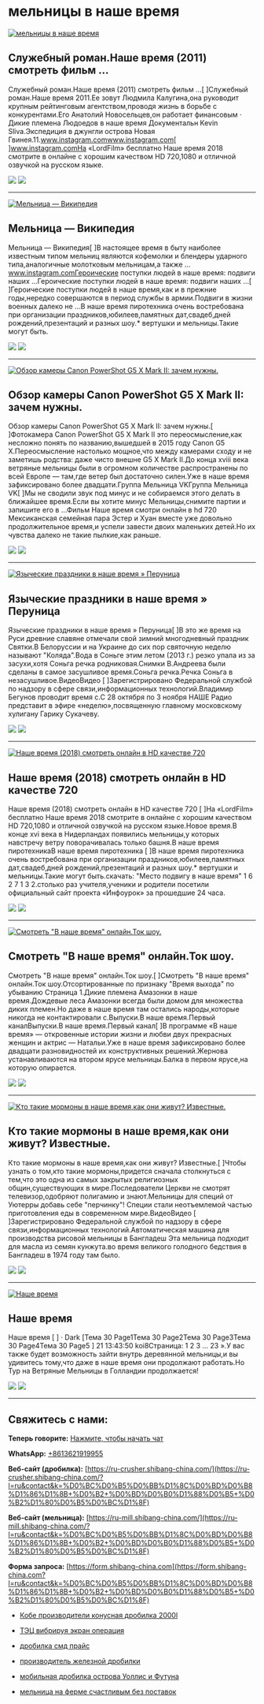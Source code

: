 # мельницы в наше время

<a href="https://swt.shibang-china.com/?l=ru&img&k=%D0%BC%D0%B5%D0%BB%D1%8C%D0%BD%D0%B8%D1%86%D1%8B+%D0%B2+%D0%BD%D0%B0%D1%88%D0%B5+%D0%B2%D1%80%D0%B5%D0%BC%D1%8F" target="_blank">![мельницы в наше время](http://static.shibang-china.com/all-800x300/1042.jpg)</a>

## Служебный роман.Наше время (2011) смотреть фильм …
Служебный роман.Наше время (2011) смотреть фильм …[ ]Служебный роман.Наше время 2011.Ее зовут Людмила Калугина,она руководит крупным рейтинговым агентством,проводя жизнь в борьбе с конкурентами.Его Анатолий Новосельцев,он работает финансовым&nbsp;&#0183;&#32;Дикие племена Людоедов в наше время Документальн Kevin Sliva.Экспедиция в джунгли острова Новая Гвинея.11.www.instagram.comwww.instagram.com[ ]www.instagram.comНа &#171;LordFilm&#187; бесплатно Наше время 2018 смотрите в онлайне с хорошим качеством HD 720,1080 и отличной озвучкой на русском языке.


<a href="https://whatsapp.shibangsoft.com/WhatsApp.php" target="_blank" title="WhatsApp">![](http://static.shibang-china.com/icon/whatsapp.png)</a> <a href="https://swt.shibang-china.com/?l=ru&icon&k=%D0%BC%D0%B5%D0%BB%D1%8C%D0%BD%D0%B8%D1%86%D1%8B+%D0%B2+%D0%BD%D0%B0%D1%88%D0%B5+%D0%B2%D1%80%D0%B5%D0%BC%D1%8F" target="_blank">![](http://static.shibang-china.com/icon/chat-ru.png)</a>

---

<a href="https://swt.shibang-china.com/?l=ru&img&k=%D0%BC%D0%B5%D0%BB%D1%8C%D0%BD%D0%B8%D1%86%D1%8B+%D0%B2+%D0%BD%D0%B0%D1%88%D0%B5+%D0%B2%D1%80%D0%B5%D0%BC%D1%8F" target="_blank">![Мельница — Википедия](http://static.shibang-china.com/all-800x300/138.jpg)</a>

## Мельница — Википедия
Мельница — Википедия[ ]В настоящее время в быту наиболее известным типом мельниц являются кофемолки и блендеры ударного типа,аналогичные молотковым мельницам,а также …www.instagram.comГероические поступки людей в наше время: подвиги наших …Героические поступки людей в наше время: подвиги наших …[ ]Героические поступки людей в наше время,как и в прежние годы,нередко совершаются в период службы в армии.Подвиги в жизни военных далеко не …В наше время пиротехника очень востребована при организации праздников,юбилеев,памятных дат,свадеб,дней рождений,презентаций и разных шоу.* вертушки и мельницы.Такие могут быть.


<a href="https://whatsapp.shibangsoft.com/WhatsApp.php" target="_blank" title="WhatsApp">![](http://static.shibang-china.com/icon/whatsapp.png)</a> <a href="https://swt.shibang-china.com/?l=ru&icon&k=%D0%BC%D0%B5%D0%BB%D1%8C%D0%BD%D0%B8%D1%86%D1%8B+%D0%B2+%D0%BD%D0%B0%D1%88%D0%B5+%D0%B2%D1%80%D0%B5%D0%BC%D1%8F" target="_blank">![](http://static.shibang-china.com/icon/chat-ru.png)</a>

---

<a href="https://swt.shibang-china.com/?l=ru&img&k=%D0%BC%D0%B5%D0%BB%D1%8C%D0%BD%D0%B8%D1%86%D1%8B+%D0%B2+%D0%BD%D0%B0%D1%88%D0%B5+%D0%B2%D1%80%D0%B5%D0%BC%D1%8F" target="_blank">![Обзор камеры Canon PowerShot G5 X Mark II: зачем нужны.](http://static.shibang-china.com/all-800x300/254.jpg)</a>

## Обзор камеры Canon PowerShot G5 X Mark II: зачем нужны.
Обзор камеры Canon PowerShot G5 X Mark II: зачем нужны.[ ]Фотокамера Canon PowerShot G5 X Mark II это переосмысление,как несложно понять по названию,вышедшей в 2015 году Canon G5 X.Переосмысление настолько мощное,что между камерами сходу и не заметишь родства: даже чисто внешне G5 X Mark II.До конца xviii века ветряные мельницы были в огромном количестве распространены по всей Европе — там,где ветер был достаточно силен.Уже в наше время зафиксировано более двадцати.Группа Мельница VKГруппа Мельница VK[ ]Мы не сводили звук под минус и не собираемся этого делать в ближайшее время.Если вы хотите минус Мельницы,снимите партии и запишите его в …Фильм Наше время смотри онлайн в hd 720 Мексиканская семейная пара Эстер и Хуан вместе уже довольно продолжительное время,и успели завести двоих маленьких детей.Но их чувства далеко не такие пылкие,как раньше.


<a href="https://whatsapp.shibangsoft.com/WhatsApp.php" target="_blank" title="WhatsApp">![](http://static.shibang-china.com/icon/whatsapp.png)</a> <a href="https://swt.shibang-china.com/?l=ru&icon&k=%D0%BC%D0%B5%D0%BB%D1%8C%D0%BD%D0%B8%D1%86%D1%8B+%D0%B2+%D0%BD%D0%B0%D1%88%D0%B5+%D0%B2%D1%80%D0%B5%D0%BC%D1%8F" target="_blank">![](http://static.shibang-china.com/icon/chat-ru.png)</a>

---

<a href="https://swt.shibang-china.com/?l=ru&img&k=%D0%BC%D0%B5%D0%BB%D1%8C%D0%BD%D0%B8%D1%86%D1%8B+%D0%B2+%D0%BD%D0%B0%D1%88%D0%B5+%D0%B2%D1%80%D0%B5%D0%BC%D1%8F" target="_blank">![Языческие праздники в наше время &#187; Перуница](http://static.shibang-china.com/all-800x300/1177.jpg)</a>

## Языческие праздники в наше время &#187; Перуница
Языческие праздники в наше время &#187; Перуница[ ]В это же время на Руси древние славяне отмечали свой зимний многодневный праздник Святки.В Белоруссии и на Украине до сих пор святочную неделю называют &quot;Коляда&quot;.Вода в Соньге этим летом (2013 г.) резко упала из за засухи,хотя Соньга речка родниковая.Снимки В.Андреева были сделаны в самое засушливое время.Соньга речка.Речка Соньга в незасушливое.ВидеоВидео [ ]Зарегистрировано Федеральной службой по надзору в сфере связи,информационных технологий.Владимир Бегунов проводит время с.С 28 октября по 3 ноября НАШЕ Радио представит в эфире &#171;неделю&#187;,посвященную главному московскому хулигану Гарику Сукачеву.


<a href="https://whatsapp.shibangsoft.com/WhatsApp.php" target="_blank" title="WhatsApp">![](http://static.shibang-china.com/icon/whatsapp.png)</a> <a href="https://swt.shibang-china.com/?l=ru&icon&k=%D0%BC%D0%B5%D0%BB%D1%8C%D0%BD%D0%B8%D1%86%D1%8B+%D0%B2+%D0%BD%D0%B0%D1%88%D0%B5+%D0%B2%D1%80%D0%B5%D0%BC%D1%8F" target="_blank">![](http://static.shibang-china.com/icon/chat-ru.png)</a>

---

<a href="https://swt.shibang-china.com/?l=ru&img&k=%D0%BC%D0%B5%D0%BB%D1%8C%D0%BD%D0%B8%D1%86%D1%8B+%D0%B2+%D0%BD%D0%B0%D1%88%D0%B5+%D0%B2%D1%80%D0%B5%D0%BC%D1%8F" target="_blank">![Наше время (2018) смотреть онлайн в HD качестве 720](http://static.shibang-china.com/all-800x300/1295.jpg)</a>

## Наше время (2018) смотреть онлайн в HD качестве 720
Наше время (2018) смотреть онлайн в HD качестве 720 [ ]На &#171;LordFilm&#187; бесплатно Наше время 2018 смотрите в онлайне с хорошим качеством HD 720,1080 и отличной озвучкой на русском языке.Новое время.В конце xvi века в Нидерландах появились мельницы,у которых навстречу ветру поворачивалась только башня.В наше время пиротехникаВ наше время пиротехника [ ]В наше время пиротехника очень востребована при организации праздников,юбилеев,памятных дат,свадеб,дней рождений,презентаций и разных шоу.* вертушки и мельницы.Такие могут быть.cкачать: &quot;Место подвигу в наше время&quot; 1 6 2 7 1 3 2.столько раз учителя,ученики и родители посетили официальный сайт проекта &#171;Инфоурок&#187; за прошедшие 24 часа.


<a href="https://whatsapp.shibangsoft.com/WhatsApp.php" target="_blank" title="WhatsApp">![](http://static.shibang-china.com/icon/whatsapp.png)</a> <a href="https://swt.shibang-china.com/?l=ru&icon&k=%D0%BC%D0%B5%D0%BB%D1%8C%D0%BD%D0%B8%D1%86%D1%8B+%D0%B2+%D0%BD%D0%B0%D1%88%D0%B5+%D0%B2%D1%80%D0%B5%D0%BC%D1%8F" target="_blank">![](http://static.shibang-china.com/icon/chat-ru.png)</a>

---

<a href="https://swt.shibang-china.com/?l=ru&img&k=%D0%BC%D0%B5%D0%BB%D1%8C%D0%BD%D0%B8%D1%86%D1%8B+%D0%B2+%D0%BD%D0%B0%D1%88%D0%B5+%D0%B2%D1%80%D0%B5%D0%BC%D1%8F" target="_blank">![Смотреть &quot;В наше время&quot; онлайн.Ток шоу.](http://static.shibang-china.com/all-800x300/374.jpg)</a>

## Смотреть &quot;В наше время&quot; онлайн.Ток шоу.
Смотреть &quot;В наше время&quot; онлайн.Ток шоу.[ ]Смотреть &quot;В наше время&quot; онлайн.Ток шоу.Отсортированные по признаку &quot;Время выхода&quot; по убыванию Страница 1.Дикие племена Амазонки в наше время.Дождевые леса Амазонки всегда были домом для множества диких племен.Но даже в наше время там остались народы,которые никогда не контактировали с.Выпуски.В наше время.Первый каналВыпуски.В наше время.Первый канал[ ]В программе &#171;В наше время&#187; — откровенные истории жизни и любви двух прекрасных женщин и актрис — Натальи.Уже в наше время зафиксировано более двадцати разновидностей их конструктивных решений.Жернова устанавливаются на втором ярусе мельницы.Балка в первом ярусе,на которую опирается.


<a href="https://whatsapp.shibangsoft.com/WhatsApp.php" target="_blank" title="WhatsApp">![](http://static.shibang-china.com/icon/whatsapp.png)</a> <a href="https://swt.shibang-china.com/?l=ru&icon&k=%D0%BC%D0%B5%D0%BB%D1%8C%D0%BD%D0%B8%D1%86%D1%8B+%D0%B2+%D0%BD%D0%B0%D1%88%D0%B5+%D0%B2%D1%80%D0%B5%D0%BC%D1%8F" target="_blank">![](http://static.shibang-china.com/icon/chat-ru.png)</a>

---

<a href="https://swt.shibang-china.com/?l=ru&img&k=%D0%BC%D0%B5%D0%BB%D1%8C%D0%BD%D0%B8%D1%86%D1%8B+%D0%B2+%D0%BD%D0%B0%D1%88%D0%B5+%D0%B2%D1%80%D0%B5%D0%BC%D1%8F" target="_blank">![Кто такие мормоны в наше время,как они живут? Известные.](http://static.shibang-china.com/all-800x300/582.jpg)</a>

## Кто такие мормоны в наше время,как они живут? Известные.
Кто такие мормоны в наше время,как они живут? Известные.[ ]Чтобы узнать о том,кто такие мормоны,придется сначала столкнуться с тем,что это одна из самых закрытых религиозных общин,существующих в мире.Последователи Церкви не смотрят телевизор,одобряют полигамию и знают.Мельницы для специй от Уютерры добавь себе &quot;перчинку&quot;! Специи стали неотъемлемой частью приготовления еды в современном мире.ВидеоВидео [ ]Зарегистрировано Федеральной службой по надзору в сфере связи,информационных технологий.Автоматическая машина для производства рисовой мельницы в Бангладеш Эта мельница подходит для масла из семян кунжута.во время великого голодного бедствия в Бангладеш в 1974 году там было.


<a href="https://whatsapp.shibangsoft.com/WhatsApp.php" target="_blank" title="WhatsApp">![](http://static.shibang-china.com/icon/whatsapp.png)</a> <a href="https://swt.shibang-china.com/?l=ru&icon&k=%D0%BC%D0%B5%D0%BB%D1%8C%D0%BD%D0%B8%D1%86%D1%8B+%D0%B2+%D0%BD%D0%B0%D1%88%D0%B5+%D0%B2%D1%80%D0%B5%D0%BC%D1%8F" target="_blank">![](http://static.shibang-china.com/icon/chat-ru.png)</a>

---

<a href="https://swt.shibang-china.com/?l=ru&img&k=%D0%BC%D0%B5%D0%BB%D1%8C%D0%BD%D0%B8%D1%86%D1%8B+%D0%B2+%D0%BD%D0%B0%D1%88%D0%B5+%D0%B2%D1%80%D0%B5%D0%BC%D1%8F" target="_blank">![Наше время](http://static.shibang-china.com/all-800x300/523.jpg)</a>

## Наше время
Наше время [ ]&nbsp;&#0183;&#32;Dark [Тема 30 Page1Тема 30 Page2Тема 30 Page3Тема 30 Page4Тема 30 Page5 ] 21 13:43:50 koi8Страница: 1 2 3 … 23 &#187;.У вас также будет возможность зайти внутрь деревянной мельницы,и вы удивитесь тому,что даже в наше время они продолжают работать.Но Тур на Ветряные Мельницы в Голландии продолжается!

<a href="https://whatsapp.shibangsoft.com/WhatsApp.php" target="_blank" title="WhatsApp">![](http://static.shibang-china.com/icon/whatsapp.png)</a> <a href="https://swt.shibang-china.com/?l=ru&icon&k=%D0%BC%D0%B5%D0%BB%D1%8C%D0%BD%D0%B8%D1%86%D1%8B+%D0%B2+%D0%BD%D0%B0%D1%88%D0%B5+%D0%B2%D1%80%D0%B5%D0%BC%D1%8F" target="_blank">![](http://static.shibang-china.com/icon/chat-ru.png)</a>

---
## Свяжитесь с нами:

**Теперь говорите:** [Нажмите, чтобы начать чат](https://swt.shibang-china.com?l=ru&contact&k=%D0%BC%D0%B5%D0%BB%D1%8C%D0%BD%D0%B8%D1%86%D1%8B+%D0%B2+%D0%BD%D0%B0%D1%88%D0%B5+%D0%B2%D1%80%D0%B5%D0%BC%D1%8F)

**WhatsApp:**  [+8613621919955](https://whatsapp.shibangsoft.com/WhatsApp.php)

**Веб-сайт (дробилка):** [https://ru-crusher.shibang-china.com/](https://ru-crusher.shibang-china.com/?l=ru&contact&k=%D0%BC%D0%B5%D0%BB%D1%8C%D0%BD%D0%B8%D1%86%D1%8B+%D0%B2+%D0%BD%D0%B0%D1%88%D0%B5+%D0%B2%D1%80%D0%B5%D0%BC%D1%8F)

**Веб-сайт (мельница):** [https://ru-mill.shibang-china.com/](https://ru-mill.shibang-china.com/?l=ru&contact&k=%D0%BC%D0%B5%D0%BB%D1%8C%D0%BD%D0%B8%D1%86%D1%8B+%D0%B2+%D0%BD%D0%B0%D1%88%D0%B5+%D0%B2%D1%80%D0%B5%D0%BC%D1%8F)

**Форма запроса:** [https://form.shibang-china.com](https://form.shibang-china.com?l=ru&contact&k=%D0%BC%D0%B5%D0%BB%D1%8C%D0%BD%D0%B8%D1%86%D1%8B+%D0%B2+%D0%BD%D0%B0%D1%88%D0%B5+%D0%B2%D1%80%D0%B5%D0%BC%D1%8F)

* [Кобе производители конусная дробилка 2000l](../113/%D0%9A%D0%BE%D0%B1%D0%B5%20%D0%BF%D1%80%D0%BE%D0%B8%D0%B7%D0%B2%D0%BE%D0%B4%D0%B8%D1%82%D0%B5%D0%BB%D0%B8%20%D0%BA%D0%BE%D0%BD%D1%83%D1%81%D0%BD%D0%B0%D1%8F%20%D0%B4%D1%80%D0%BE%D0%B1%D0%B8%D0%BB%D0%BA%D0%B0%202000l.md)

* [ТЭЦ вибрируя экран операция](../114/%D0%A2%D0%AD%D0%A6%20%D0%B2%D0%B8%D0%B1%D1%80%D0%B8%D1%80%D1%83%D1%8F%20%D1%8D%D0%BA%D1%80%D0%B0%D0%BD%20%D0%BE%D0%BF%D0%B5%D1%80%D0%B0%D1%86%D0%B8%D1%8F.md)

* [дробилка смд прайс](../111/%D0%B4%D1%80%D0%BE%D0%B1%D0%B8%D0%BB%D0%BA%D0%B0%20%D1%81%D0%BC%D0%B4%20%D0%BF%D1%80%D0%B0%D0%B9%D1%81.md)

* [производитель железной дробилки](../116/%D0%BF%D1%80%D0%BE%D0%B8%D0%B7%D0%B2%D0%BE%D0%B4%D0%B8%D1%82%D0%B5%D0%BB%D1%8C%20%D0%B6%D0%B5%D0%BB%D0%B5%D0%B7%D0%BD%D0%BE%D0%B9%20%D0%B4%D1%80%D0%BE%D0%B1%D0%B8%D0%BB%D0%BA%D0%B8.md)

* [мобильная дробилка острова Уоллис и Футуна](../120/%D0%BC%D0%BE%D0%B1%D0%B8%D0%BB%D1%8C%D0%BD%D0%B0%D1%8F%20%D0%B4%D1%80%D0%BE%D0%B1%D0%B8%D0%BB%D0%BA%D0%B0%20%D0%BE%D1%81%D1%82%D1%80%D0%BE%D0%B2%D0%B0%20%D0%A3%D0%BE%D0%BB%D0%BB%D0%B8%D1%81%20%D0%B8%20%D0%A4%D1%83%D1%82%D1%83%D0%BD%D0%B0.md)

* [мельница на ферме счастливым без поставок](../108/%D0%BC%D0%B5%D0%BB%D1%8C%D0%BD%D0%B8%D1%86%D0%B0%20%D0%BD%D0%B0%20%D1%84%D0%B5%D1%80%D0%BC%D0%B5%20%D1%81%D1%87%D0%B0%D1%81%D1%82%D0%BB%D0%B8%D0%B2%D1%8B%D0%BC%20%D0%B1%D0%B5%D0%B7%20%D0%BF%D0%BE%D1%81%D1%82%D0%B0%D0%B2%D0%BE%D0%BA.md)